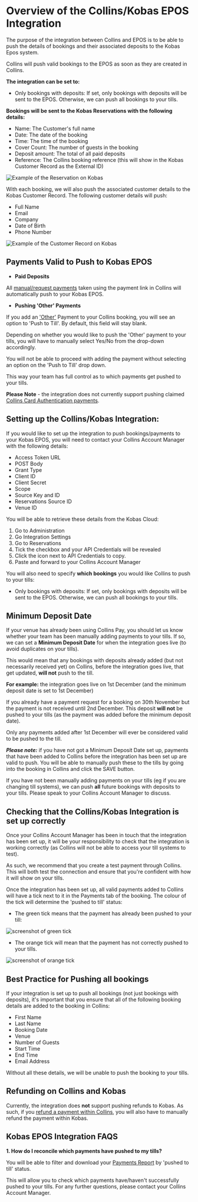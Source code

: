 # Overview of the Collins/Kobas EPOS Integration

The purpose of the integration between Collins and EPOS is to be able to push the details of bookings and their associated deposits to the Kobas Epos system. 

Collins will push valid bookings to the EPOS as soon as they are created in Collins. 

**The integration can be set to:**

* Only bookings with deposits: If set, only bookings with deposits will be sent to the EPOS. Otherwise, we can push all bookings to your tills.

**Bookings will be sent to the Kobas Reservations with the following details:**

* Name: The Customer's full name
* Date: The date of the booking
* Time: The time of the booking
* Cover Count: The number of guests in the booking
* Deposit amount: The total of all paid deposits
* Reference: The Collins booking reference (this will show in the Kobas Customer Record as the External ID) 

![Example of the Reservation on Kobas](https://static.designmynight.com/uploads/2018/11/Kobas-reservation.png)

With each booking, we will also push the associated customer details to the Kobas Customer Record. The following customer details will push:

* Full Name
* Email
* Company
* Date of Birth
* Phone Number

![Example of the Customer Record on Kobas](https://static.designmynight.com/uploads/2019/01/Capture-customer-Kobas-optimised.png)

## Payments Valid to Push to Kobas EPOS

* **Paid Deposits** 

All [manual/request payments](https://collins.uservoice.com/knowledgebase/articles/478069-collins-pay-how-to) taken using the payment link in Collins will automatically push to your Kobas EPOS. 

* **Pushing 'Other' Payments**

If you add an ['Other'](https://collins.uservoice.com/knowledgebase/articles/478056-within-a-booking-enquiry-recording-payments-made) Payment to your Collins booking, you will see an option to 'Push to Till'. By default, this field will stay blank. 

Depending on whether you would like to push the 'Other' payment to your tills, you will have to manually select Yes/No from the drop-down accordingly. 

You will not be able to proceed with adding the payment without selecting an option on the 'Push to Till' drop down.

This way your team has full control as to which payments get pushed to your tills.

**Please Note** - the integration does not currently support pushing claimed [Collins Card Authentication payments](https://collins.uservoice.com/knowledgebase/articles/478064-card-authentication-how-to). 

## Setting up the Collins/Kobas Integration:
If you would like to set up the integration to push bookings/payments to your Kobas EPOS, you will need to contact your Collins Account Manager with the following details:

* Access Token URL 
* POST Body
* Grant Type
* Client ID
* Client Secret
* Scope
* Source Key and ID 
* Reservations Source ID
* Venue ID

You will be able to retrieve these details from the Kobas Cloud: 

1. Go to Administration
2. Go Integration Settings
3. Go to Reservations
4. Tick the checkbox and your API Credentials will be revealed
5. Click the icon next to API Credentials to copy.
6. Paste and forward to your Collins Account Manager 

You will also need to specify **which bookings** you would like Collins to push to your tills:

* Only bookings with deposits: If set, only bookings with deposits will be sent to the EPOS. Otherwise, we can push all bookings to your tills.

## Minimum Deposit Date

If your venue has already been using Collins Pay, you should let us know whether your team has been manually adding payments to your tills. If so, we can set a **Minimum Deposit Date** for when the integration goes live (to avoid duplicates on your tills). 

This would mean that any bookings with deposits already added (but not necessarily received yet) on Collins, before the integration goes live, that get updated, **will not** push to the till.

**For example:** the integration goes live on 1st December (and the minimum deposit date is set to 1st December)

If you already have a payment request for a booking on 30th November but the payment is not received until 2nd December. This deposit **will not** be pushed to your tills (as the payment was added before the minimum deposit date).

Only any payments added after 1st December will ever be considered valid to be pushed to the till.

**_Please note:_** if you have not got a Minimum Deposit Date set up, payments that have been added to Collins before the integration has been set up are valid to push. You will be able to manually push these to the tills by going into the booking in Collins and click the SAVE button. 

If you have not been manually adding payments on your tills (eg if you are changing till systems), we can push **all** future bookings with deposits to your tills. Please speak to your Collins Account Manager to discuss. 

## Checking that the Collins/Kobas Integration is set up correctly
Once your Collins Account Manager has been in touch that the integration has been set up, it will be your responsibility to check that the integration is working correctly (as Collins will not be able to access your till systems to test). 

As such, we recommend that you create a test payment through Collins. This will both test the connection and ensure that you're confident with how it will show on your tills.

Once the integration has been set up, all valid payments added to Collins will have a tick next to it in the Payments tab of the booking. The colour of the tick will determine the 'pushed to till' status:

* The green tick means that the payment has already been pushed to your till:

![screenshot of green tick](https://static.designmynight.com/uploads/2017/11/pushed-to-till-optimised.png) 

* The orange tick will mean that the payment has not correctly pushed to your tills. 

![screenshot of orange tick](https://static.designmynight.com/uploads/2017/11/not-pushed-to-till-optimised.png) 

## Best Practice for Pushing all bookings
If your integration is set up to push all bookings (not just bookings with deposits), it's important that you ensure that all of the following booking details are added to the booking in Collins:

* First Name
* Last Name 
* Booking Date
* Venue
* Number of Guests
* Start Time
* End Time
* Email Address 

Without all these details, we will be unable to push the booking to your tills. 

## Refunding on Collins and Kobas

Currently, the integration does **not** support pushing refunds to Kobas. As such, if you [refund a payment within Collins](https://collins.uservoice.com/knowledgebase/articles/803478-collins-pay-how-do-i-refund-a-customer), you will also have to manually refund the payment within Kobas. 

## Kobas EPOS Integration FAQS

**1. How do I reconcile which payments have pushed to my tills?**

You will be able to filter and download your [Payments Report](https://collins.uservoice.com/knowledgebase/articles/1874923-reports-payments) by 'pushed to till' status. 

This will allow you to check which payments have/haven't successfully pushed to your tills. For any further questions, please contact your Collins Account Manager. 



